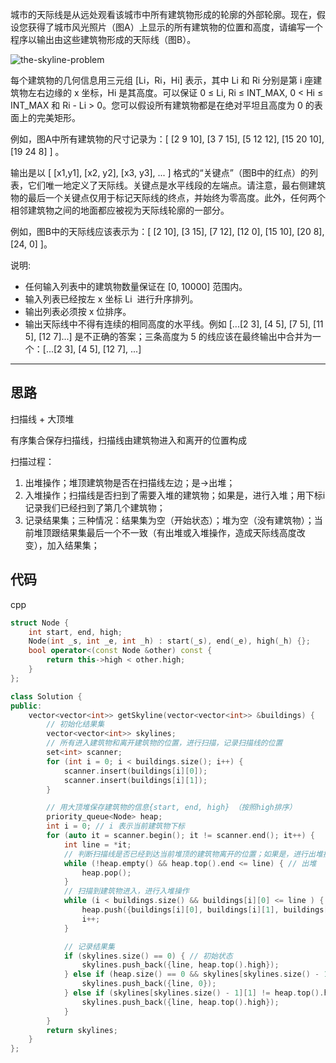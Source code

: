 城市的天际线是从远处观看该城市中所有建筑物形成的轮廓的外部轮廓。现在，假设您获得了城市风光照片（图A）上显示的所有建筑物的位置和高度，请编写一个程序以输出由这些建筑物形成的天际线（图B）。

![the-skyline-problem](https://muyids.oss-cn-beijing.aliyuncs.com/218.skyline.png)

每个建筑物的几何信息用三元组 [Li，Ri，Hi] 表示，其中 Li 和 Ri 分别是第 i 座建筑物左右边缘的 x 坐标，Hi 是其高度。可以保证 0 ≤ Li, Ri ≤ INT_MAX, 0 < Hi ≤ INT_MAX 和 Ri - Li > 0。您可以假设所有建筑物都是在绝对平坦且高度为 0 的表面上的完美矩形。

例如，图A中所有建筑物的尺寸记录为：[ [2 9 10], [3 7 15], [5 12 12], [15 20 10], [19 24 8] ] 。

输出是以 [ [x1,y1], [x2, y2], [x3, y3], ... ] 格式的“关键点”（图B中的红点）的列表，它们唯一地定义了天际线。关键点是水平线段的左端点。请注意，最右侧建筑物的最后一个关键点仅用于标记天际线的终点，并始终为零高度。此外，任何两个相邻建筑物之间的地面都应被视为天际线轮廓的一部分。

例如，图B中的天际线应该表示为：[ [2 10], [3 15], [7 12], [12 0], [15 10], [20 8], [24, 0] ]。

说明:

- 任何输入列表中的建筑物数量保证在 [0, 10000] 范围内。
- 输入列表已经按左 x 坐标 Li  进行升序排列。
- 输出列表必须按 x 位排序。
- 输出天际线中不得有连续的相同高度的水平线。例如 [...[2 3], [4 5], [7 5], [11 5], [12 7]...] 是不正确的答案；三条高度为 5 的线应该在最终输出中合并为一个：[...[2 3], [4 5], [12 7], ...]

---

## 思路

扫描线 + 大顶堆

有序集合保存扫描线，扫描线由建筑物进入和离开的位置构成

扫描过程：

1. 出堆操作；堆顶建筑物是否在扫描线左边；是->出堆；
2. 入堆操作；扫描线是否扫到了需要入堆的建筑物；如果是，进行入堆；用下标i记录我们已经扫到了第几个建筑物；
3. 记录结果集；三种情况：结果集为空（开始状态）；堆为空（没有建筑物）；当前堆顶跟结果集最后一个不一致（有出堆或入堆操作，造成天际线高度改变），加入结果集；

## 代码

cpp

```cpp
struct Node {
    int start, end, high;
    Node(int _s, int _e, int _h) : start(_s), end(_e), high(_h) {};
    bool operator<(const Node &other) const {
        return this->high < other.high;
    }
};

class Solution {
public:
    vector<vector<int>> getSkyline(vector<vector<int>> &buildings) {
        // 初始化结果集
        vector<vector<int>> skylines;
        // 所有进入建筑物和离开建筑物的位置，进行扫描，记录扫描线的位置
        set<int> scanner;
        for (int i = 0; i < buildings.size(); i++) {
            scanner.insert(buildings[i][0]);
            scanner.insert(buildings[i][1]);
        }

        // 用大顶堆保存建筑物的信息{start, end, high} （按照high排序）
        priority_queue<Node> heap;
        int i = 0; // i 表示当前建筑物下标
        for (auto it = scanner.begin(); it != scanner.end(); it++) {
            int line = *it;
            // 判断扫描线是否已经到达当前堆顶的建筑物离开的位置；如果是，进行出堆操作；循环
            while (!heap.empty() && heap.top().end <= line) { // 出堆
                heap.pop();
            }
            // 扫描到建筑物进入，进行入堆操作
            while (i < buildings.size() && buildings[i][0] <= line ) {
                heap.push({buildings[i][0], buildings[i][1], buildings[i][2]});
                i++;
            }

            // 记录结果集
            if (skylines.size() == 0) { // 初始状态
                skylines.push_back({line, heap.top().high});
            } else if (heap.size() == 0 && skylines[skylines.size() - 1][1] != 0) { // 堆为空
                skylines.push_back({line, 0});
            } else if (skylines[skylines.size() - 1][1] != heap.top().high) { // 当前堆顶跟结果集最后一个高度不一致；
                skylines.push_back({line, heap.top().high});
            }
        }
        return skylines;
    }
};
```
